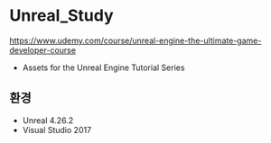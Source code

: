 # Unreal_Study
https://www.udemy.com/course/unreal-engine-the-ultimate-game-developer-course
- Assets for the Unreal Engine Tutorial Series

## 환경
- Unreal 4.26.2
- Visual Studio 2017
